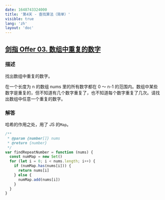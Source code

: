 ```yaml
---
date: 1648743324000
title: '第4天 - 查找算法（简单）'
visible: true
lang: 'zh'
layout: 'doc'
---
```


## [剑指 Offer 03. 数组中重复的数字](https://leetcode-cn.com/problems/shu-zu-zhong-zhong-fu-de-shu-zi-lcof/)

### 描述

找出数组中重复的数字。

在一个长度为 n 的数组 nums 里的所有数字都在 0 ～ n-1 的范围内。数组中某些数字是重复的，但不知道有几个数字重复了，也不知道每个数字重复了几次。请找出数组中任意一个重复的数字。

### 解答

哈希的作用之处，用了 JS 的`Map`。

```javascript
/**
 * @param {number[]} nums
 * @return {number}
 */
var findRepeatNumber = function (nums) {
  const numMap = new Set()
  for (let i = 0; i < nums.length; i++) {
    if (numMap.has(nums[i])) {
      return nums[i]
    } else {
      numMap.add(nums[i])
    }
  }
}
```
